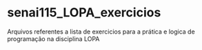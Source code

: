 # senai115_LOPA_exercicios
Arquivos referentes a lista de exercicios para a prática e logica de programação na disciplina LOPA
